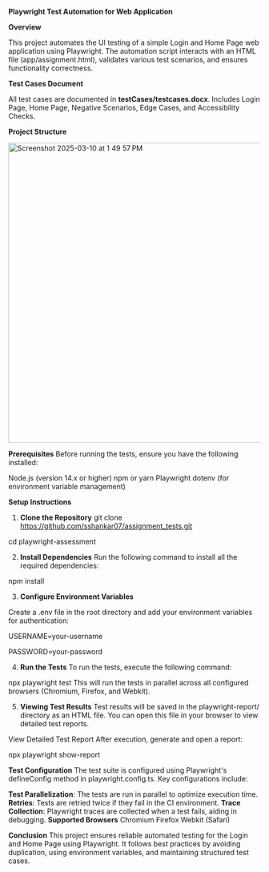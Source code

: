 **Playwright Test Automation for Web Application**

**Overview**

This project automates the UI testing of a simple Login and Home Page web application using Playwright. The automation script interacts with an HTML file (app/assignment.html), validates various test scenarios, and ensures functionality correctness.

**Test Cases Document**

All test cases are documented in **testCases/testcases.docx**.
Includes Login Page, Home Page, Negative Scenarios, Edge Cases, and Accessibility Checks.

**Project Structure**

<img width="599" alt="Screenshot 2025-03-10 at 1 49 57 PM" src="https://github.com/user-attachments/assets/cec27fc6-f5a8-49f5-a23a-051f2e0c7ad6" />



**Prerequisites**
Before running the tests, ensure you have the following installed:

Node.js (version 14.x or higher)
npm or yarn
Playwright
dotenv (for environment variable management)

**Setup Instructions**
1. **Clone the Repository**
git clone https://github.com/sshankar07/assignment_tests.git

cd playwright-assessment

2. **Install Dependencies**
Run the following command to install all the required dependencies:

npm install

3. **Configure Environment Variables**
   
Create a .env file in the root directory and add your environment variables for authentication:

USERNAME=your-username

PASSWORD=your-password

4. **Run the Tests**
To run the tests, execute the following command:

npx playwright test
This will run the tests in parallel across all configured browsers (Chromium, Firefox, and Webkit).

5. **Viewing Test Results**
Test results will be saved in the playwright-report/ directory as an HTML file. You can open this file in your browser to view detailed test reports.

View Detailed Test Report
After execution, generate and open a report:

npx playwright show-report

**Test Configuration**
The test suite is configured using Playwright's defineConfig method in playwright.config.ts. 
Key configurations include:

**Test Parallelization**: The tests are run in parallel to optimize execution time.
**Retries**: Tests are retried twice if they fail in the CI environment.
**Trace Collection**: Playwright traces are collected when a test fails, aiding in debugging.
**Supported Browsers**
Chromium
Firefox
Webkit (Safari)

**Conclusion**
This project ensures reliable automated testing for the Login and Home Page using Playwright. It follows best practices by avoiding duplication, using environment variables, and maintaining structured test cases.

